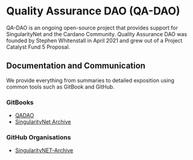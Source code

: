 # Quality Assurance DAO (QA-DAO)

QA-DAO is an ongoing open-source project that provides support for SingularityNet and the Cardano Community. Quality Assurance DAO was founded by Stephen Whitenstall in April 2021 and grew out of a Project Catalyst Fund 5 Proposal.

## Documentation and Communication

We provide everything from summaries to detailed exposition using common tools such as GitBook and GitHub.

### GitBooks

- [QADAO](https://quality-assurance-dao.github.io/docs/gitbooks/)
- [SingularityNet Archive](https://snet-ambassadors.gitbook.io/singularitynet-archive)

### GitHub Organisations

- [SingularityNET-Archive](https://github.com/SingularityNET-Archive)
